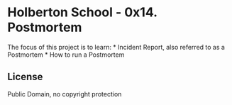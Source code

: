 #  Holberton School - 0x14. Postmortem


The focus of this project is to learn:
    * Incident Report, also referred to as a Postmortem
	* How to run a Postmortem


## License
Public Domain, no copyright protection
